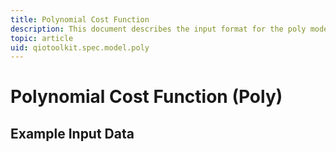 ```yaml
---
title: Polynomial Cost Function
description: This document describes the input format for the poly model.
topic: article
uid: qiotoolkit.spec.model.poly
---
```


Polynomial Cost Function (Poly)
===============================



Example Input Data
------------------
